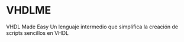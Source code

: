 # VHDLME
VHDL Made Easy
Un lenguaje intermedio que simplifica la creación de scripts sencillos en VHDL
